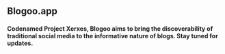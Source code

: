 ## Blogoo.app
#### Codenamed Project Xerxes, Blogoo aims to bring the discoverability of traditional social media to the informative nature of blogs. Stay tuned for updates.
